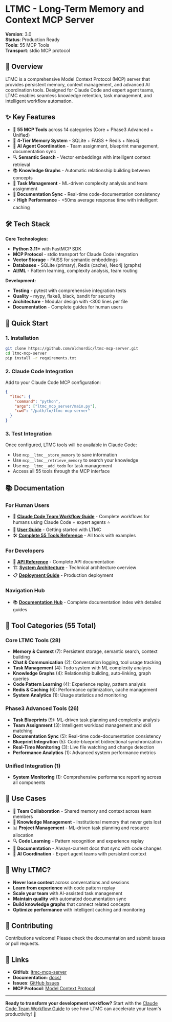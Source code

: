 # LTMC - Long-Term Memory and Context MCP Server

**Version**: 3.0  
**Status**: Production Ready  
**Tools**: 55 MCP Tools  
**Transport**: stdio MCP protocol

## 🎯 Overview

LTMC is a comprehensive Model Context Protocol (MCP) server that provides persistent memory, context management, and advanced AI coordination tools. Designed for Claude Code and expert agent teams, LTMC enables seamless knowledge retention, task management, and intelligent workflow automation.

## ✨ Key Features

- 🧠 **55 MCP Tools** across 14 categories (Core + Phase3 Advanced + Unified)
- 💾 **4-Tier Memory System** - SQLite + FAISS + Redis + Neo4j  
- 🤖 **AI Agent Coordination** - Team assignment, blueprint management, documentation sync
- 🔍 **Semantic Search** - Vector embeddings with intelligent context retrieval
- 📚 **Knowledge Graphs** - Automatic relationship building between concepts
- 🎯 **Task Management** - ML-driven complexity analysis and team assignment
- 📝 **Documentation Sync** - Real-time code-documentation consistency
- ⚡ **High Performance** - <50ms average response time with intelligent caching

## 🛠️ Tech Stack

**Core Technologies:**
- **Python 3.11+** with FastMCP SDK
- **MCP Protocol** - stdio transport for Claude Code integration
- **Vector Storage** - FAISS for semantic embeddings
- **Databases** - SQLite (primary), Redis (cache), Neo4j (graphs)
- **AI/ML** - Pattern learning, complexity analysis, team routing

**Development:**
- **Testing** - pytest with comprehensive integration tests
- **Quality** - mypy, flake8, black, bandit for security
- **Architecture** - Modular design with <300 lines per file
- **Documentation** - Complete guides for human users

## 🚀 Quick Start

### 1. Installation
```bash
git clone https://github.com/oldnordic/ltmc-mcp-server.git
cd ltmc-mcp-server
pip install -r requirements.txt
```

### 2. Claude Code Integration
Add to your Claude Code MCP configuration:
```json
{
  "ltmc": {
    "command": "python",
    "args": ["ltmc_mcp_server/main.py"],
    "cwd": "/path/to/ltmc-mcp-server"
  }
}
```

### 3. Test Integration
Once configured, LTMC tools will be available in Claude Code:
- Use `mcp__ltmc__store_memory` to save information
- Use `mcp__ltmc__retrieve_memory` to search your knowledge
- Use `mcp__ltmc__add_todo` for task management
- Access all 55 tools through the MCP interface

## 📚 Documentation

### **For Human Users**
- 🎯 **[Claude Code Team Workflow Guide](docs/guides/CLAUDE_CODE_TEAM_WORKFLOW_GUIDE.md)** - Complete workflows for humans using Claude Code + expert agents ⭐
- 📖 **[User Guide](docs/guides/USER_GUIDE.md)** - Getting started with LTMC
- 🛠️ **[Complete 55 Tools Reference](docs/guides/COMPLETE_55_TOOLS_REFERENCE.md)** - All tools with examples

### **For Developers**
- 🔧 **[API Reference](docs/api/API_REFERENCE.md)** - Complete API documentation  
- 🏗️ **[System Architecture](docs/architecture/SYSTEM_ARCHITECTURE.md)** - Technical architecture overview
- 📋 **[Deployment Guide](docs/guides/DEPLOYMENT.md)** - Production deployment

### **Navigation Hub**
- 📚 **[Documentation Hub](docs/README.md)** - Complete documentation index with detailed guides

## 🔧 Tool Categories (55 Total)

### Core LTMC Tools (28)
- **Memory & Context** (7): Persistent storage, semantic search, context building
- **Chat & Communication** (2): Conversation logging, tool usage tracking  
- **Task Management** (4): Todo system with ML complexity analysis
- **Knowledge Graphs** (4): Relationship building, auto-linking, graph queries
- **Code Pattern Learning** (4): Experience replay, pattern analysis
- **Redis & Caching** (6): Performance optimization, cache management
- **System Analytics** (1): Usage statistics and monitoring

### Phase3 Advanced Tools (26) 
- **Task Blueprints** (9): ML-driven task planning and complexity analysis
- **Team Assignment** (3): Intelligent workload management and skill matching
- **Documentation Sync** (5): Real-time code-documentation consistency
- **Blueprint Integration** (5): Code-blueprint bidirectional synchronization  
- **Real-Time Monitoring** (3): Live file watching and change detection
- **Performance Analytics** (1): Advanced system performance metrics

### Unified Integration (1)
- **System Monitoring** (1): Comprehensive performance reporting across all components

## 🎯 Use Cases

- 🤝 **Team Collaboration** - Shared memory and context across team members
- 🧠 **Knowledge Management** - Institutional memory that never gets lost
- 📊 **Project Management** - ML-driven task planning and resource allocation  
- 🔍 **Code Learning** - Pattern recognition and experience replay
- 📝 **Documentation** - Always-current docs that sync with code changes
- 🎯 **AI Coordination** - Expert agent teams with persistent context

## 🌟 Why LTMC?

- **Never lose context** across conversations and sessions
- **Learn from experience** with code pattern replay
- **Scale your team** with AI-assisted task management
- **Maintain quality** with automated documentation sync
- **Build knowledge graphs** that connect related concepts
- **Optimize performance** with intelligent caching and monitoring

## 🤝 Contributing

Contributions welcome! Please check the documentation and submit issues or pull requests.

## 🔗 Links

- **GitHub**: [ltmc-mcp-server](https://github.com/oldnordic/ltmc-mcp-server)
- **Documentation**: [docs/](docs/)
- **Issues**: [GitHub Issues](https://github.com/oldnordic/ltmc-mcp-server/issues)
- **MCP Protocol**: [Model Context Protocol](https://modelcontextprotocol.info)

---

**Ready to transform your development workflow?** Start with the [Claude Code Team Workflow Guide](docs/guides/CLAUDE_CODE_TEAM_WORKFLOW_GUIDE.md) to see how LTMC can accelerate your team's productivity! 🚀